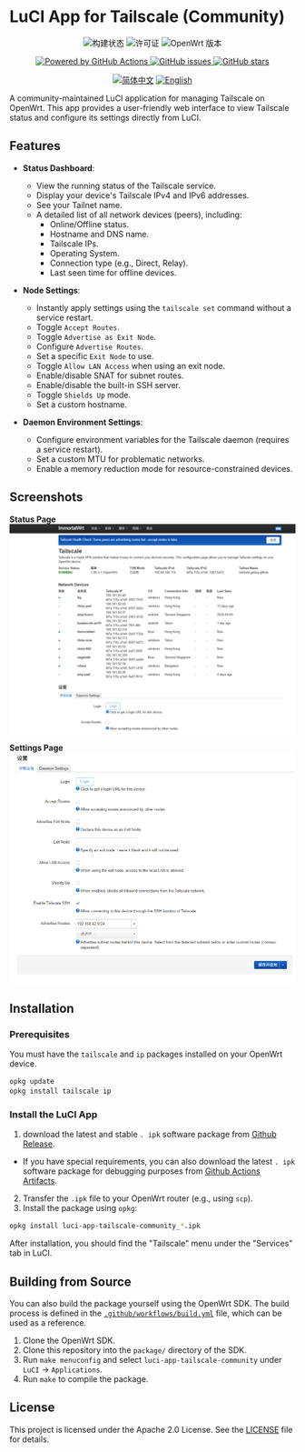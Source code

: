 # LuCI App for Tailscale (Community)

<p align="center">
  <img src="https://github.com/Tokisaki-Galaxy/luci-app-tailscale-community/actions/workflows/build.yml/badge.svg" alt="构建状态">
  <img src="https://img.shields.io/badge/License-Apache_2.0-blue.svg" alt="许可证">
  <img src="https://img.shields.io/badge/OpenWrt-24.10.3-orange.svg" alt="OpenWrt 版本">
</p>

<p align="center">
  <a href="https://github.com/features/actions">
    <img src="https://img.shields.io/badge/Powered%20by-GitHub%20Actions-blue?logo=github-actions" alt="Powered by GitHub Actions">
  </a>
  <a href="https://github.com/Tokisaki-Galaxy/luci-app-tailscale-community/issues">
    <img src="https://img.shields.io/github/issues/Tokisaki-Galaxy/luci-app-tailscale-community" alt="GitHub issues">
  </a>
   <a href="https://github.com/Tokisaki-Galaxy/luci-app-tailscale-community/stargazers">
    <img src="https://img.shields.io/github/stars/Tokisaki-Galaxy/luci-app-tailscale-community" alt="GitHub stars">
  </a>
</p>

<p align="center">
  <a href="README.CN.md"><img src="https://img.shields.io/badge/简体中文-brightgreen.svg" alt="简体中文"></a>
  <a href="README.md"><img src="https://img.shields.io/badge/English-blue.svg" alt="English"></a>
</p>

A community-maintained LuCI application for managing Tailscale on OpenWrt. This app provides a user-friendly web interface to view Tailscale status and configure its settings directly from LuCI.

## Features

- **Status Dashboard**:
  - View the running status of the Tailscale service.
  - Display your device's Tailscale IPv4 and IPv6 addresses.
  - See your Tailnet name.
  - A detailed list of all network devices (peers), including:
    - Online/Offline status.
    - Hostname and DNS name.
    - Tailscale IPs.
    - Operating System.
    - Connection type (e.g., Direct, Relay).
    - Last seen time for offline devices.

- **Node Settings**:
  - Instantly apply settings using the `tailscale set` command without a service restart.
  - Toggle `Accept Routes`.
  - Toggle `Advertise as Exit Node`.
  - Configure `Advertise Routes`.
  - Set a specific `Exit Node` to use.
  - Toggle `Allow LAN Access` when using an exit node.
  - Enable/disable SNAT for subnet routes.
  - Enable/disable the built-in SSH server.
  - Toggle `Shields Up` mode.
  - Set a custom hostname.

- **Daemon Environment Settings**:
  - Configure environment variables for the Tailscale daemon (requires a service restart).
  - Set a custom MTU for problematic networks.
  - Enable a memory reduction mode for resource-constrained devices.

## Screenshots

**Status Page**
![Status Page Screenshot](image/status.png)

**Settings Page**
![Settings Page Screenshot](image/setting.png)

## Installation

### Prerequisites

You must have the `tailscale` and `ip` packages installed on your OpenWrt device.

```bash
opkg update
opkg install tailscale ip
```

### Install the LuCI App

1. download the latest and stable `. ipk` software package from [Github Release](https://github.com/tokisaki-galaxy/Luci-app-tailscale-community/releases).
 - If you have special requirements, you can also download the latest `. ipk` software package for debugging purposes from [Github Actions Artifacts](https://github.com/actions).
2.  Transfer the `.ipk` file to your OpenWrt router (e.g., using `scp`).
3.  Install the package using `opkg`:

```bash
opkg install luci-app-tailscale-community_*.ipk
```

After installation, you should find the "Tailscale" menu under the "Services" tab in LuCI.

## Building from Source

You can also build the package yourself using the OpenWrt SDK. The build process is defined in the [`.github/workflows/build.yml`](.github/workflows/build.yml) file, which can be used as a reference.

1.  Clone the OpenWrt SDK.
2.  Clone this repository into the `package/` directory of the SDK.
3.  Run `make menuconfig` and select `luci-app-tailscale-community` under `LuCI` -> `Applications`.
4.  Run `make` to compile the package.

## License

This project is licensed under the Apache 2.0 License. See the [LICENSE](LICENSE) file for details.
